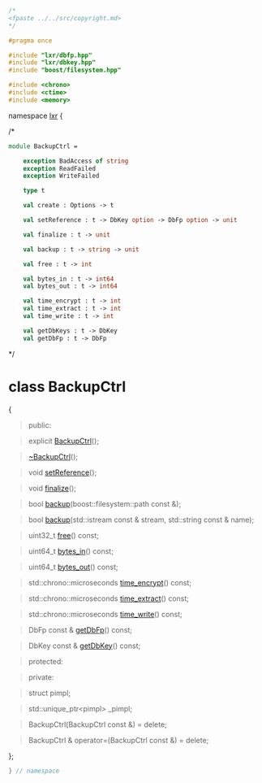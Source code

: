 ```cpp

/*
<fpaste ../../src/copyright.md>
*/

#pragma once

#include "lxr/dbfp.hpp"
#include "lxr/dbkey.hpp"
#include "boost/filesystem.hpp"

#include <chrono>
#include <ctime>
#include <memory>

````

namespace [lxr](namespace.list) {

/*

```fsharp
module BackupCtrl =

    exception BadAccess of string
    exception ReadFailed
    exception WriteFailed

    type t

    val create : Options -> t

    val setReference : t -> DbKey option -> DbFp option -> unit

    val finalize : t -> unit

    val backup : t -> string -> unit

    val free : t -> int

    val bytes_in : t -> int64
    val bytes_out : t -> int64

    val time_encrypt : t -> int
    val time_extract : t -> int
    val time_write : t -> int

    val getDbKeys : t -> DbKey
    val getDbFp : t -> DbFp
```

*/

# class BackupCtrl

{

>public:

>explicit [BackupCtrl](backupctrl_ctor.cpp.md)();

>[~BackupCtrl](backupctrl_ctor.cpp.md)();

>void [setReference](backupctrl_functions.cpp.md)();

>void [finalize](backupctrl_functions.cpp.md)();

>bool [backup](backupctrl_functions.cpp.md)(boost::filesystem::path const &);

>bool [backup](backupctrl_functions.cpp.md)(std::istream const & stream, std::string const & name);

>uint32_t [free](backupctrl_info.cpp.md)() const;

>uint64_t [bytes_in](backupctrl_info.cpp.md)() const;

>uint64_t [bytes_out](backupctrl_info.cpp.md)() const;

>std::chrono::microseconds [time_encrypt](backupctrl_info.cpp.md)() const;

>std::chrono::microseconds [time_extract](backupctrl_info.cpp.md)() const;

>std::chrono::microseconds [time_write](backupctrl_info.cpp.md)() const;

>DbFp const & [getDbFp](backupctrl_info.cpp.md)() const;

>DbKey const & [getDbKey](backupctrl_info.cpp.md)() const;

>protected:

>private:

>struct pimpl;

>std::unique_ptr&lt;pimpl&gt; _pimpl;

>BackupCtrl(BackupCtrl const &) = delete;

>BackupCtrl & operator=(BackupCtrl const &) = delete;

};

```cpp
} // namespace
```
